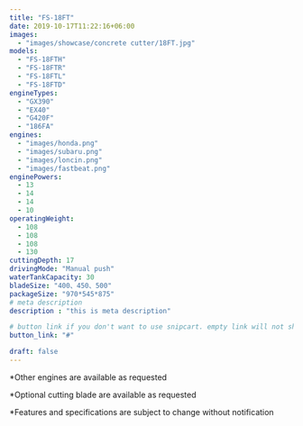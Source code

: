 ```yaml
---
title: "FS-18FT"
date: 2019-10-17T11:22:16+06:00
images: 
  - "images/showcase/concrete cutter/18FT.jpg"
models:
  - "FS-18FTH"
  - "FS-18FTR"
  - "FS-18FTL"
  - "FS-18FTD"
engineTypes:
  - "GX390"
  - "EX40"
  - "G420F"
  - "186FA"
engines:
  - "images/honda.png"
  - "images/subaru.png"
  - "images/loncin.png"
  - "images/fastbeat.png"
enginePowers:
  - 13
  - 14
  - 14
  - 10
operatingWeight:
  - 108
  - 108
  - 108
  - 130
cuttingDepth: 17
drivingMode: "Manual push"
waterTankCapacity: 30
bladeSize: "400、450、500"
packageSize: "970*545*875"
# meta description
description : "this is meta description"

# button link if you don't want to use snipcart. empty link will not show button
button_link: "#"

draft: false
---
```


 
*Other engines are available as requested 

*Optional cutting blade are available as requested 

*Features and specifications are subject to change without notification